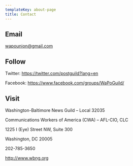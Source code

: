 ```yaml
---
templateKey: about-page
title: Contact
---
```


## Email

[wapounion@gmail.com](mailto:wapounion@gmail.com)


## Follow
Twitter: https://twitter.com/postguild?lang=en

Facebook: https://www.facebook.com/groups/WaPoGuild/


## Visit

Washington-Baltimore News Guild – Local 32035

Communications Workers of America (CWA) – AFL-CIO, CLC

1225 I (Eye) Street NW, Suite 300

Washington, DC 20005

202-785-3650

http://www.wbng.org

